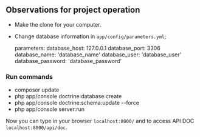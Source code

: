 ## Observations for project operation

-  Make the clone for your computer.

 - Change database information in `app/config/parameters.yml`;

    parameters:
	    database_host: 127.0.0.1
	    database_port: 3306
	    database_name: 'database_name'
		database_user: 'database_user'
	    database_password: 'database_password'


### Run commands

- composer update
- php app/console doctrine:database:create
- php app/console doctrine:schema:update --force
- php app/console server:run
    
Now you can type in your browser `localhost:8000/` and to access API DOC `localhost:8000/api/doc`.
